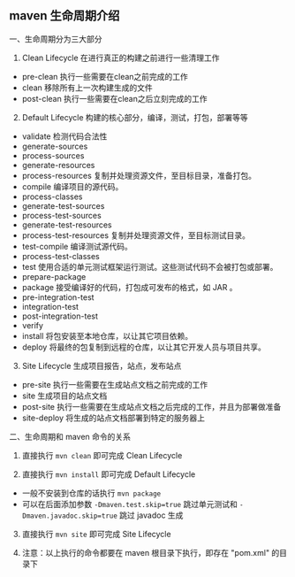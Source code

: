 ## maven 生命周期介绍

一、生命周期分为三大部分

1. Clean Lifecycle 在进行真正的构建之前进行一些清理工作
  - pre-clean  执行一些需要在clean之前完成的工作
  - clean  移除所有上一次构建生成的文件
  - post-clean  执行一些需要在clean之后立刻完成的工作

2. Default Lifecycle 构建的核心部分，编译，测试，打包，部署等等
  - validate     检测代码合法性
  - generate-sources
  - process-sources
  - generate-resources
  - process-resources     复制并处理资源文件，至目标目录，准备打包。
  - compile     编译项目的源代码。
  - process-classes
  - generate-test-sources 
  - process-test-sources 
  - generate-test-resources
  - process-test-resources     复制并处理资源文件，至目标测试目录。
  - test-compile     编译测试源代码。
  - process-test-classes
  - test     使用合适的单元测试框架运行测试。这些测试代码不会被打包或部署。
  - prepare-package
  - package     接受编译好的代码，打包成可发布的格式，如 JAR 。
  - pre-integration-test
  - integration-test
  - post-integration-test
  - verify
  - install     将包安装至本地仓库，以让其它项目依赖。
  - deploy     将最终的包复制到远程的仓库，以让其它开发人员与项目共享。


3. Site Lifecycle 生成项目报告，站点，发布站点
  - pre-site     执行一些需要在生成站点文档之前完成的工作
  - site    生成项目的站点文档
  - post-site     执行一些需要在生成站点文档之后完成的工作，并且为部署做准备
  - site-deploy     将生成的站点文档部署到特定的服务器上

二、生命周期和 maven 命令的关系

1. 直接执行 `mvn clean` 即可完成 Clean Lifecycle

2. 直接执行 `mvn install` 即可完成 Default Lifecycle
  - 一般不安装到仓库的话执行 `mvn package`
  - 可以在后面添加参数 `-Dmaven.test.skip=true` 跳过单元测试和 `-Dmaven.javadoc.skip=true` 跳过 javadoc 生成

3. 直接执行 `mvn site` 即可完成 Site Lifecycle

4. 注意：以上执行的命令都要在 maven 根目录下执行，即存在 "pom.xml" 的目录下